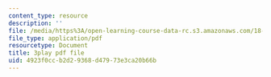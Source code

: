 ```yaml
---
content_type: resource
description: ''
file: /media/https%3A/open-learning-course-data-rc.s3.amazonaws.com/18-03sc-differential-equations-fall-2011/4923f0ccb2d29368d47973e3ca20b66b_3ejfkMHr_DE.pdf
file_type: application/pdf
resourcetype: Document
title: 3play pdf file
uid: 4923f0cc-b2d2-9368-d479-73e3ca20b66b
---
```

